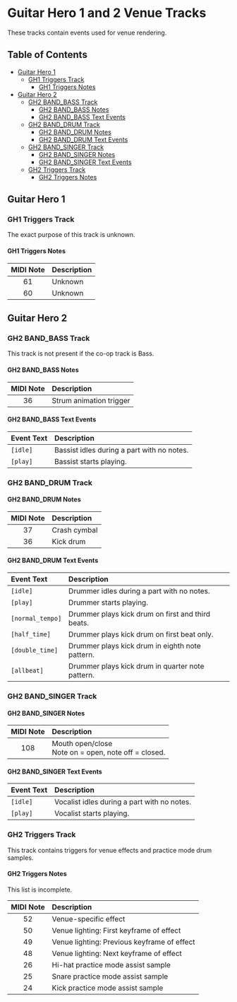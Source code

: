 # Guitar Hero 1 and 2 Venue Tracks

These tracks contain events used for venue rendering.

## Table of Contents

- [Guitar Hero 1](#guitar-hero-1)
  - [GH1 Triggers Track](#gh1-triggers-track)
    - [GH1 Triggers Notes](#gh1-triggers-notes)
- [Guitar Hero 2](#guitar-hero-2)
  - [GH2 BAND_BASS Track](#gh2-band_bass-track)
    - [GH2 BAND_BASS Notes](#gh2-band_bass-notes)
    - [GH2 BAND_BASS Text Events](#gh2-band_bass-text-events)
  - [GH2 BAND_DRUM Track](#gh2-band_drum-track)
    - [GH2 BAND_DRUM Notes](#gh2-band_drum-notes)
    - [GH2 BAND_DRUM Text Events](#gh2-band_drum-text-events)
  - [GH2 BAND_SINGER Track](#gh2-band_singer-track)
    - [GH2 BAND_SINGER Notes](#gh2-band_singer-notes)
    - [GH2 BAND_SINGER Text Events](#gh2-band_singer-text-events)
  - [GH2 Triggers Track](#gh2-triggers-track)
    - [GH2 Triggers Notes](#gh2-triggers-notes)

## Guitar Hero 1

### GH1 Triggers Track

The exact purpose of this track is unknown.

#### GH1 Triggers Notes

| MIDI Note | Description |
| :-------: | :---------- |
| 61        | Unknown     | 
| 60        | Unknown     | 

## Guitar Hero 2

### GH2 BAND_BASS Track

This track is not present if the co-op track is Bass.

#### GH2 BAND_BASS Notes

| MIDI Note | Description             |
| :-------: | :----------             |
| 36        | Strum animation trigger |

#### GH2 BAND_BASS Text Events

| Event Text | Description                                |
| :--------- | :----------                                |
| `[idle]`   | Bassist idles during a part with no notes. |
| `[play]`   | Bassist starts playing.                    |

### GH2 BAND_DRUM Track

#### GH2 BAND_DRUM Notes

| MIDI Note | Description  |
| :-------: | :----------  |
| 37        | Crash cymbal |
| 36        | Kick drum    |

#### GH2 BAND_DRUM Text Events

| Event Text       | Description                                       |
| :---------       | :----------                                       |
| `[idle]`         | Drummer idles during a part with no notes.        |
| `[play]`         | Drummer starts playing.                           |
| `[normal_tempo]` | Drummer plays kick drum on first and third beats. |
| `[half_time]`    | Drummer plays kick drum on first beat only.       |
| `[double_time]`  | Drummer plays kick drum in eighth note pattern.   |
| `[allbeat]`      | Drummer plays kick drum in quarter note pattern.  |

### GH2 BAND_SINGER Track

#### GH2 BAND_SINGER Notes

| MIDI Note | Description                                            |
| :-------: | :----------                                            |
| 108       | Mouth open/close<br>Note on = open, note off = closed. |

#### GH2 BAND_SINGER Text Events

| Event Text | Description                                 |
| :--------- | :----------                                 |
| `[idle]`   | Vocalist idles during a part with no notes. |
| `[play]`   | Vocalist starts playing.                    |

### GH2 Triggers Track

This track contains triggers for venue effects and practice mode drum samples.

#### GH2 Triggers Notes

This list is incomplete.

| MIDI Note | Description                                 |
| :-------: | :----------                                 |
| 52        | Venue-specific effect                       |
| 50        | Venue lighting: First keyframe of effect    |
| 49        | Venue lighting: Previous keyframe of effect |
| 48        | Venue lighting: Next keyframe of effect     |
| 26        | Hi-hat practice mode assist sample          |
| 25        | Snare practice mode assist sample           |
| 24        | Kick practice mode assist sample            |
